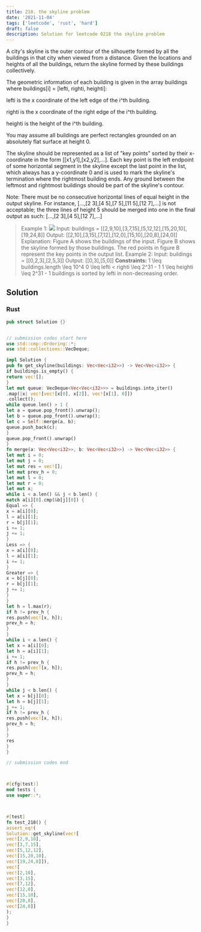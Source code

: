 ```yaml
---
title: 218. the skyline problem
date: '2021-11-04'
tags: ['leetcode', 'rust', 'hard']
draft: false
description: Solution for leetcode 0218 the skyline problem
---
```




A city's skyline is the outer contour of the silhouette formed by all the buildings in that city when viewed from a distance. Given the locations and heights of all the buildings, return the skyline formed by these buildings collectively.

The geometric information of each building is given in the array buildings where buildings[i] <TeX>=</TeX> [lefti, righti, heighti]:



lefti is the x coordinate of the left edge of the i^th building.

righti is the x coordinate of the right edge of the i^th building.

heighti is the height of the i^th building.



You may assume all buildings are perfect rectangles grounded on an absolutely flat surface at height 0.

The skyline should be represented as a list of "key points" sorted by their x-coordinate in the form [[x1,y1],[x2,y2],...]. Each key point is the left endpoint of some horizontal segment in the skyline except the last point in the list, which always has a y-coordinate 0 and is used to mark the skyline's termination where the rightmost building ends. Any ground between the leftmost and rightmost buildings should be part of the skyline's contour.

Note: There must be no consecutive horizontal lines of equal height in the output skyline. For instance, [...,[2 3],[4 5],[7 5],[11 5],[12 7],...] is not acceptable; the three lines of height 5 should be merged into one in the final output as such: [...,[2 3],[4 5],[12 7],...]



>   Example 1:
>   ![](https://assets.leetcode.com/uploads/2020/12/01/merged.jpg)
>   Input: buildings <TeX>=</TeX> [[2,9,10],[3,7,15],[5,12,12],[15,20,10],[19,24,8]]
>   Output: [[2,10],[3,15],[7,12],[12,0],[15,10],[20,8],[24,0]]
>   Explanation:
>   Figure A shows the buildings of the input.
>   Figure B shows the skyline formed by those buildings. The red points in figure B represent the key points in the output list.
>   Example 2:
>   Input: buildings <TeX>=</TeX> [[0,2,3],[2,5,3]]
>   Output: [[0,3],[5,0]]
**Constraints:**
>   	1 <TeX>\leq</TeX> buildings.length <TeX>\leq</TeX> 10^4
>   	0 <TeX>\leq</TeX> lefti < righti <TeX>\leq</TeX> 2^31 - 1
>   	1 <TeX>\leq</TeX> heighti <TeX>\leq</TeX> 2^31 - 1
>   	buildings is sorted by lefti in non-decreasing order.


## Solution


### Rust
```rust
pub struct Solution {}


// submission codes start here
use std::cmp::Ordering::*;
use std::collections::VecDeque;

impl Solution {
pub fn get_skyline(buildings: Vec<Vec<i32>>) -> Vec<Vec<i32>> {
if buildings.is_empty() {
return vec![];
}
let mut queue: VecDeque<Vec<Vec<i32>>> = buildings.into_iter()
.map(|x| vec![vec![x[0], x[2]], vec![x[1], 0]])
.collect();
while queue.len() > 1 {
let a = queue.pop_front().unwrap();
let b = queue.pop_front().unwrap();
let c = Self::merge(a, b);
queue.push_back(c);
}
queue.pop_front().unwrap()
}
fn merge(a: Vec<Vec<i32>>, b: Vec<Vec<i32>>) -> Vec<Vec<i32>> {
let mut i = 0;
let mut j = 0;
let mut res = vec![];
let mut prev_h = 0;
let mut l = 0;
let mut r = 0;
let mut x;
while i < a.len() && j < b.len() {
match a[i][0].cmp(&b[j][0]) {
Equal => {
x = a[i][0];
l = a[i][1];
r = b[j][1];
i += 1;
j += 1;
}
Less => {
x = a[i][0];
l = a[i][1];
i += 1;
}
Greater => {
x = b[j][0];
r = b[j][1];
j += 1;
}
}
let h = l.max(r);
if h != prev_h {
res.push(vec![x, h]);
prev_h = h;
}
}
while i < a.len() {
let x = a[i][0];
let h = a[i][1];
i += 1;
if h != prev_h {
res.push(vec![x, h]);
prev_h = h;
}
}
while j < b.len() {
let x = b[j][0];
let h = b[j][1];
j += 1;
if h != prev_h {
res.push(vec![x, h]);
prev_h = h;
}
}
res
}
}

// submission codes end



#[cfg(test)]
mod tests {
use super::*;



#[test]
fn test_218() {
assert_eq!(
Solution::get_skyline(vec![
vec![2,9,10],
vec![3,7,15],
vec![5,12,12],
vec![15,20,10],
vec![19,24,8]]),
vec![
vec![2,10],
vec![3,15],
vec![7,12],
vec![12,0],
vec![15,10],
vec![20,8],
vec![24,0]]
);
}
}

```
